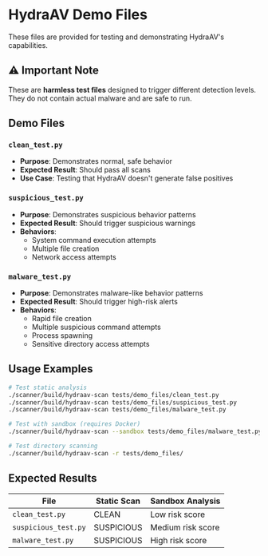 # HydraAV Demo Files

These files are provided for testing and demonstrating HydraAV's capabilities.

## ⚠️ **Important Note**

These are **harmless test files** designed to trigger different detection levels. They do not contain actual malware and are safe to run.

## Demo Files

### `clean_test.py`
- **Purpose**: Demonstrates normal, safe behavior
- **Expected Result**: Should pass all scans
- **Use Case**: Testing that HydraAV doesn't generate false positives

### `suspicious_test.py`
- **Purpose**: Demonstrates suspicious behavior patterns
- **Expected Result**: Should trigger suspicious warnings
- **Behaviors**: 
  - System command execution attempts
  - Multiple file creation
  - Network access attempts

### `malware_test.py`
- **Purpose**: Demonstrates malware-like behavior patterns
- **Expected Result**: Should trigger high-risk alerts
- **Behaviors**:
  - Rapid file creation
  - Multiple suspicious command attempts
  - Process spawning
  - Sensitive directory access attempts

## Usage Examples

```bash
# Test static analysis
./scanner/build/hydraav-scan tests/demo_files/clean_test.py
./scanner/build/hydraav-scan tests/demo_files/suspicious_test.py
./scanner/build/hydraav-scan tests/demo_files/malware_test.py

# Test with sandbox (requires Docker)
./scanner/build/hydraav-scan --sandbox tests/demo_files/malware_test.py

# Test directory scanning
./scanner/build/hydraav-scan -r tests/demo_files/
```

## Expected Results

| File | Static Scan | Sandbox Analysis |
|------|-------------|------------------|
| `clean_test.py` | CLEAN | Low risk score |
| `suspicious_test.py` | SUSPICIOUS | Medium risk score |
| `malware_test.py` | SUSPICIOUS | High risk score |
